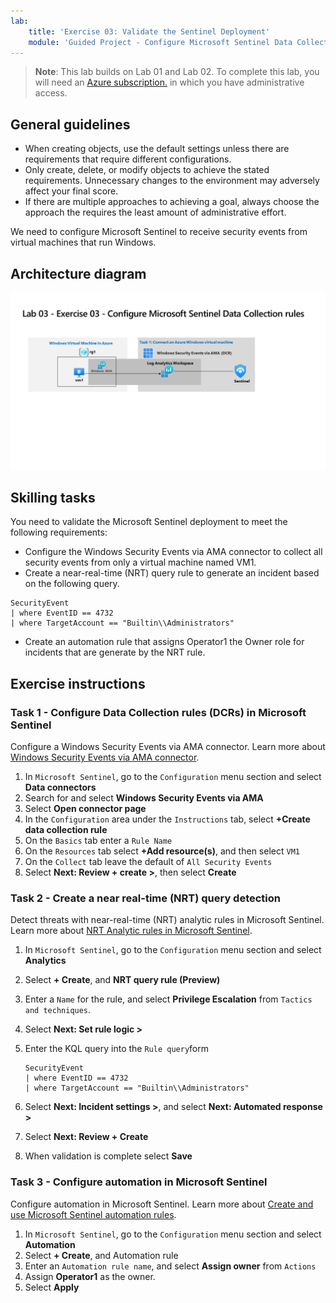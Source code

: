 ```yaml
---
lab:
    title: 'Exercise 03: Validate the Sentinel Deployment'
    module: 'Guided Project - Configure Microsoft Sentinel Data Collection rules, NRT Analytic rule and Automation'
---
```


>**Note**: This lab builds on Lab 01 and Lab 02. To complete this lab, you will need an [Azure subscription.](https://azure.microsoft.com/free/?azure-portal=true) in which you have administrative access.

## General guidelines

- When creating objects, use the default settings unless there are requirements that require different configurations.
- Only create, delete, or modify objects to achieve the stated requirements. Unnecessary changes to the environment may adversely affect your final score.
- If there are multiple approaches to achieving a goal, always choose the approach the requires the least amount of administrative effort.

We need to configure Microsoft Sentinel to receive security events from virtual machines that run Windows.

## Architecture diagram

![Diagram of Windows Security Events via AMA using DCR](../Media/apl-5001-lab-diagrams-lab03.png)

## Skilling tasks

You need to validate the Microsoft Sentinel deployment to meet the following requirements:

- Configure the Windows Security Events via AMA connector to collect all security events from only a virtual machine named VM1.
- Create a near-real-time (NRT) query rule to generate an incident based on the following query.

```KQL
SecurityEvent 
| where EventID == 4732
| where TargetAccount == "Builtin\\Administrators"
```

- Create an automation rule that assigns Operator1 the Owner role for incidents that are generate by the NRT rule.

## Exercise instructions

### Task 1 - Configure Data Collection rules (DCRs) in Microsoft Sentinel

Configure a Windows Security Events via AMA connector. Learn more about [Windows Security Events via AMA connector](https://learn.microsoft.com/azure/sentinel/data-connectors/windows-security-events-via-ama).

 1. In `Microsoft Sentinel`, go to the `Configuration` menu section and select **Data connectors**
 1. Search for and select **Windows Security Events via AMA**
 1. Select **Open connector page**
 1. In the `Configuration` area under the `Instructions` tab, select **+Create data collection rule**
 1. On the `Basics` tab enter a `Rule Name`
 1. On the `Resources` tab select **+Add resource(s)**, and then select `VM1`
 1. On the `Collect` tab leave the default of `All Security Events`
 1. Select **Next: Review + create >**, then select **Create**

### Task 2 - Create a near real-time (NRT) query detection

Detect threats with near-real-time (NRT) analytic rules in Microsoft Sentinel. Learn more about [NRT Analytic rules in Microsoft Sentinel](https://learn.microsoft.com/azure/sentinel/near-real-time-rules).

 1. In `Microsoft Sentinel`, go to the `Configuration` menu section and select **Analytics**
 1. Select **+ Create**, and **NRT query rule (Preview)**
 1. Enter a `Name` for the rule, and select **Privilege Escalation** from `Tactics and techniques`.
 1. Select **Next: Set rule logic >**
 1. Enter the KQL query into the `Rule query`form

    ```KQL
    SecurityEvent 
    | where EventID == 4732
    | where TargetAccount == "Builtin\\Administrators"
    ```

 1. Select **Next: Incident settings >**, and select **Next: Automated response >**
 1. Select **Next: Review + Create**
 1. When validation is complete select **Save**

### Task 3 - Configure automation in Microsoft Sentinel 

Configure automation in Microsoft Sentinel. Learn more about [Create and use Microsoft Sentinel automation rules](https://learn.microsoft.com/azure/sentinel/create-manage-use-automation-rules).

 1. In `Microsoft Sentinel`, go to the `Configuration` menu section and select **Automation**
 1. Select **+ Create**, and Automation rule
 1. Enter an `Automation rule name`, and select **Assign owner** from `Actions`
 1. Assign **Operator1** as the owner.
 1. Select **Apply**
